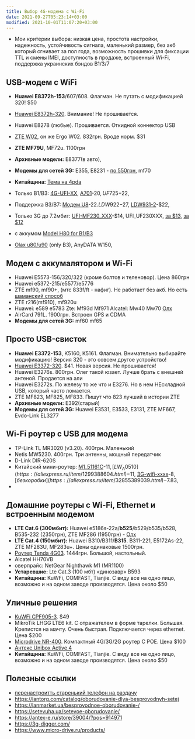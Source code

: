 ```yaml
---
title: Выбор 4G-модема с Wi-Fi
date: 2021-09-27T05:23:14+03:00
modified: 2021-10-01T11:07:20+03:00
---
```


- Мои критерии выбора: низкая цена, простота настройки, надежность, устойчивость сигнала, маленький размер, без акб который сгнивает за пол года, возможность прошивки для фиксации TTL и смены IMEI, доступность в продаже, встроенный Wi-Fi, поддержка украинских бэндов B1/3/7

## USB-модем с WiFi
- **Huawei E8372h-153**/607/608. Флагман. Не путать с модификацией 320! $50
- [Huawei E8372h-320](#elmir). Внимание! Не прошивается. 
- Huawei E8278 (любые). Прошивается. Откидной коннектор USB
- [ZTE W02](https://elmir.ua/3g_4g_modems_and_routers/4g_router_ergo_w02.html), он же Ergo W02. 832грн. Вроде норм. $31
- **ZTE MF79U**, MF72u. 1100грн
- **Архивные модели:** E8377(в авто), 
- **Модемы для сетей 3G:** E355, Е8231 - [по 550грн](https://www.olx.ua/591328309), mf70 
- **Китайщина:** [Тема на 4pda](https://4pda.to/forum/index.php?showtopic=849043) 
- Только B1/B3: 
  [4G-UFI-XX](https://aliexpress.ru/item/32855389039.html), 
  [A701](https://aliexpress.ru/item/32910311042.html)-$20, 
  UF725-$22, 
- Поддержка B3/B7: [Модем U8](https://aliexpress.ru/item/1005003298327779.html)-$22. 
  LDW922-$27, [LDW931-2](https://www.aliexpress.com/item/4000444254077.html)-$22, 
  
- Только 3G до 7.2мбит: 
  [UFI-MF230_XXX](https://aliexpress.ru/item/32812483460.html)-$14, 
  UFI_UF230XXX, 
  [за $13](https://aliexpress.ru/item/1005002124424135.html), 
  [за $12](https://aliexpress.ru/item/4000208102252.html)
- с аккумом [Model H80 for B1/B3](https://aliexpress.ru/item/1005003065277530.html)
- [Olax u80/u90](https://olx.ua/702763471) (only B3), AnyDATA W150, 

## Модем с аккумалятором и Wi-Fi
- Huawei E5573-156/320/322 (кроме болтов и теленовор). Цена 860грн
- Huawei e5372-215/e5577/e5776
- ZTE mf90, mf90+, (мтс 833f/ft - нафиг). Не работает без акб. Но есть [шаманский способ](https://4pda.to/forum/index.php?s=&showtopic=686258&view=findpost&p=63790090)
- ZTE r216(mf910), mf920u  
- Huawei: e589 e5783 Zte: Mf93d Mf971 Alcatel: Mw40 Mw70 [Олх](https://www.olx.ua/664017921)
- AirCard 791L. 1900грн. Встроен GPS и CDMA
- **Модемы для сетей 3G:** mf60 mf65


## Просто USB-свисток
- **Huawei E3372-153**, K5160, K5161. Флагман. Внимательно выбирайте модификацию! Версия 320 - это совсем другое устройство! 
- [Huawei E3372-320](https://elmir.ua/3g_4g_modems_and_routers/4g_modem_huawei_e3372h-320.html). $41. Новая версия. Не прошивается!
- Huawei E3276s. 800грн. Олег такой юзает. Лучше брать с внешней антеной. Продается на али
- Huawei E3272s. По железу то же что и E3276. Но в нем НЕскладной USB, который часто ломается.
- ZTE MF823, MF825, MF833. Пишут что 823 лучший в истории ZTE
- **Архивные модели:** E392(старый)
- **Модемы для сетей 3G:** Huawei E3531, E3533, E3131, ZTE MF667, Evdo-Link EL3277

## Wi-Fi роутер с USB для модема
- TP-Link TL MR3020 (v3.20). 400грн. Маленький
- Netis MW5230. 400грн. Три антенны, мощный передатчик
- D-Link DIR-620S
- Китайский мини-роутер:
  [M1_51161C](https://aliexpress.ru/item/1299388604.html)-$11, 
  [LW_A0510](https://aliexpress.ru/item/1299388604.html)-$11, 
  [3G-wifi-xxxx](https://aliexpress.ru/item/4000243977905.html)-$8,
  [без коробки](https://aliexpress.ru/item/32855389039.html)-$7.83,
- 

## Домашние роутеры с Wi-Fi, Ethernet и встроенным модемом
- **LTE Cat.6 (300мбит):** Huawei e5186s-22a/**b525**/b529/b535/b528, B535-232 (2350грн), ZTE MF286 (1950грн) - [Олх](https://www.olx.ua/721313229)
- **LTE Cat.4 (150мбит):** Huawei B310/B311/**B315**. B311-221, E5172As-22, ZTE MF283U, MF283u+. Цены одинаковые 1500грн.
- [Роутер Tenda 4G03](https://elmir.ua/3g_4g_modems_and_routers/4g_router_tenda_4g03.html). 1444грн. Большой, настольный.
- Alcatel HH70VB  
- оверпрайс: NetGear Nighthawk M1 (MR1100)
- **Устаревшие:** Lte Cat.3 (100 мбт) «динозавр» B593
- **Китайщина:** KuWFi, COMFAST, Tianjie. С виду все на одно лицо, возможно и на одном заводе производятся. Цена около $50

## Уличные решения
- [KuWFi CPF905-3](https://aliexpress.ru/item/33053649924.html). $49
- MikroTik LHGG LTE6 kit. С отражателем в форме тарелки. Большая. Крепистся на мачту. Очень быстрая. Подключается через ethernet. Цена $200
- [Microdrive NR-400](https://www.micro-drive.ru/products/ulichnyij-router-nr-400). Компактный 4G/3G/2G роутер С POE. Цена $100
- [Антекс Unibox Active 4](https://antex-e.ru/store/39004/?pos=914996)
- **Китайщина:** KuWFi, COMFAST, Tianjie. С виду все на одно лицо, возможно и на одном заводе производятся. Цена около $50


## Полезные ссылки
- [перенастроитть старенький телефон на раздачу](#)
- <https://lantorg.com/catalog/oborudovanie-dlya-besprovodnyh-setej>
- <https://lanmarket.ua/besprovodnoe-oborudovanie-/>
- <https://setevuha.ua/setevoe-oborudovanie/>
- <https://antex-e.ru/store/39004/?pos=914971>
- <https://3g-digger.com/>
- <https://www.micro-drive.ru/products/>

